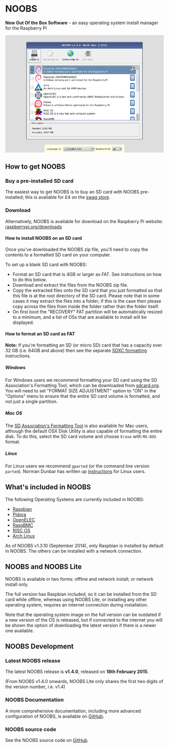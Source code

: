 # NOOBS

**New Out Of the Box Software** - an easy operating system install manager for the Raspberry Pi

![NOOBS OS selection](images/noobs.png)

## How to get NOOBS

### Buy a pre-installed SD card

The easiest way to get NOOBS is to buy an SD card with NOOBS pre-installed; this is available for £4 on the [swag store](http://swag.raspberrypi.org/collections/frontpage/products/noobs-8gb-sd-card).

### Download

Alternatively, NOOBS is available for download on the Raspberry Pi website: [raspberrypi.org/downloads](http://www.raspberrypi.org/downloads)

#### How to install NOOBS on an SD card

Once you've downloaded the NOOBS zip file, you'll need to copy the contents to a formatted SD card on your computer.

To set up a blank SD card with NOOBS:

- Format an SD card that is 4GB or larger as FAT. See instructions on how to do this below.
- Download and extract the files from the NOOBS zip file.
- Copy the extracted files onto the SD card that you just formatted so that this file is at the root directory of the SD card. Please note that in some cases it may extract the files into a folder; if this is the case then please copy across the files from inside the folder rather than the folder itself.
- On first boot the "RECOVERY" FAT partition will be automatically resized to a minimum, and a list of OSs that are available to install will be displayed.

#### How to format an SD card as FAT

**Note:** If you're formatting an SD (or micro SD) card that has a capacity over 32 GB (i.e. 64GB and above) then see the separate [SDXC formatting](sdxc_formatting.md) instructions.

##### Windows

For Windows users we recommend formatting your SD card using the SD Association's Formatting Tool, which can be downloaded from [sdcard.org](https://www.sdcard.org/downloads/formatter_4/). You will need to set "FORMAT SIZE ADJUSTMENT" option to "ON" in the "Options" menu to ensure that the entire SD card volume is formatted, and not just a single partition.

##### Mac OS

The [SD Association's Formatting Tool](https://www.sdcard.org/downloads/formatter_4/) is also available for Mac users, although the default OSX Disk Utility is also capable of formatting the entire disk. To do this, select the SD card volume and choose `Erase` with `MS-DOS` format.

##### Linux

For Linux users we recommend `gparted` (or the command line version `parted`). Norman Dunbar has written up [instructions](http://qdosmsq.dunbar-it.co.uk/blog/2013/06/noobs-for-raspberry-pi/) for Linux users.

## What's included in NOOBS

The following Operating Systems are currently included in NOOBS:

- [Raspbian](http://raspbian.org/)
- [Pidora](http://pidora.ca/)
- [OpenELEC](http://wiki.openelec.tv/index.php?title=Raspberry_Pi_FAQ)
- [RaspBMC](http://www.raspbmc.com/)
- [RISC OS](https://www.riscosopen.org/wiki/documentation/show/Welcome%20to%20RISC%20OS%20Pi)
- [Arch Linux](http://archlinuxarm.org/platforms/armv6/raspberry-pi)

As of NOOBS v1.3.10 (September 2014), only Raspbian is installed by default in NOOBS. The others can be installed with a network connection.

## NOOBS and NOOBS Lite

NOOBS is available in two forms: offline and network install; or network install only.

The full version has Raspbian included, so it can be installed from the SD card while offline, whereas using NOOBS Lite,  or installing any other operating system, requires an internet connection during installation.

Note that the operating system image on the full version can be outdated if a new version of the OS is released, but if connected to the internet you will be shown the option of downloading the latest version if there is a newer one available.

## NOOBS Development

### Latest NOOBS release

The latest NOOBS release is **v1.4.0**, released on **18th February 2015**.

(From NOOBS v1.4.0 onwards, NOOBS Lite only shares the first two digits of the version number, i.e. v1.4)

### NOOBS Documentation

A more comprehensive documentation, including more advanced configuration of NOOBS, is available on [GitHub](https://github.com/raspberrypi/noobs/blob/master/README.md).

### NOOBS source code

See the NOOBS source code on [GitHub](https://github.com/raspberrypi/noobs).
